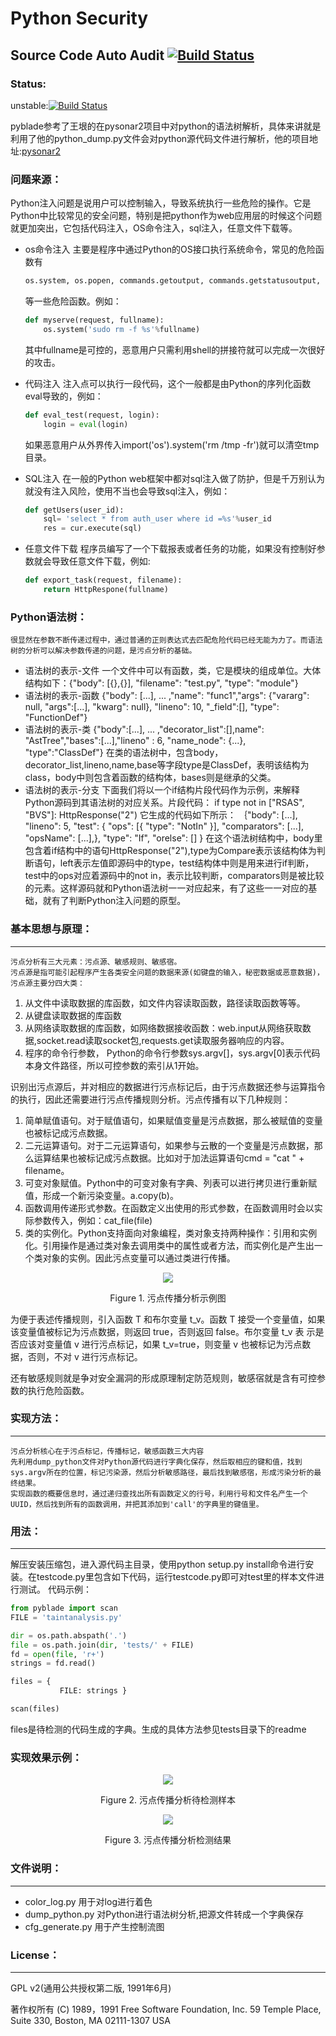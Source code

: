  Python Security
============
 Source Code Auto Audit  [![Build Status](https://travis-ci.org/younggege/pyblade.svg?branch=master)](https://travis-ci.org/younggege/pyblade)
------------------
### Status:

 unstable:[![Build Status](https://travis-ci.org/younggege/pyblade.svg?branch=github_unstable)](https://travis-ci.org/younggege/pyblade)
 
 pyblade参考了王垠的在pysonar2项目中对python的语法树解析，具体来讲就是利用了他的python_dump.py文件会对python源代码文件进行解析，他的项目地址:[pysonar2](https://github.com/yinwang0/pysonar2)

### 问题来源：
Python注入问题是说用户可以控制输入，导致系统执行一些危险的操作。它是Python中比较常见的安全问题，特别是把python作为web应用层的时候这个问题就更加突出，它包括代码注入，OS命令注入，sql注入，任意文件下载等。

* os命令注入
    主要是程序中通过Python的OS接口执行系统命令，常见的危险函数有
    ```python
    os.system, os.popen, commands.getoutput, commands.getstatusoutput, subprocess
    ```
    等一些危险函数。例如：
    ```python
    def myserve(request, fullname):
        os.system('sudo rm -f %s'%fullname)
    ```
    其中fullname是可控的，恶意用户只需利用shell的拼接符就可以完成一次很好的攻击。
    
* 代码注入
    注入点可以执行一段代码，这个一般都是由Python的序列化函数eval导致的，例如：
    ```python
    def eval_test(request, login):
        login = eval(login)
    ```    
    如果恶意用户从外界传入import('os').system('rm /tmp -fr')就可以清空tmp目录。
    
* SQL注入
   在一般的Python web框架中都对sql注入做了防护，但是千万别认为就没有注入风险，使用不当也会导致sql注入，例如：
   ```python
   def getUsers(user_id):
       sql= 'select * from auth_user where id =%s'%user_id
       res = cur.execute(sql)
   ```
   
* 任意文件下载
    程序员编写了一个下载报表或者任务的功能，如果没有控制好参数就会导致任意文件下载，例如:
    ```python
    def export_task(request, filename):
        return HttpRespone(fullname)
    ```
    
### Python语法树：
    很显然在参数不断传递过程中，通过普通的正则表达式去匹配危险代码已经无能为力了。而语法树的分析可以解决参数传递的问题，是污点分析的基础。
* 语法树的表示-文件
    一个文件中可以有函数，类，它是模块的组成单位。大体结构如下：{"body": [{},{}], "filename": "test.py", "type": "module"}
* 语法树的表示-函数
    {"body": [...], ... ,"name": "func1","args": {"vararg": null, "args":[...], "kwarg": null}, "lineno": 10, "_field":[], "type": "FunctionDef"}
* 语法树的表示-类
    {"body":[...], ... ,"decorator_list":[],name": "AstTree","bases":[...],"lineno" : 6, "name_node": {...}, "type":"ClassDef"}
    在类的语法树中，包含body，decorator_list,lineno,name,base等字段type是ClassDef，表明该结构为class，body中则包含着函数的结构体，bases则是继承的父类。
* 语法树的表示-分支
    下面我们将以一个if结构片段代码作为示例，来解释Python源码到其语法树的对应关系。片段代码： 
    if type not in ["RSAS", "BVS"]:
        HttpResponse("2")
    它生成的代码如下所示：
    ｛"body": [...], "lineno": 5,  "test": { "ops": [{ "type": "NotIn" }], "comparators": [...], "opsName": [...],}, "type": "If", "orelse": [] }
    在这个语法树结构中，body里包含着if结构中的语句HttpResponse("2"),type为Compare表示该结构体为判断语句，left表示左值即源码中的type，test结构体中则是用来进行if判断，
    test中的ops对应着源码中的not in，表示比较判断，comparators则是被比较的元素。这样源码就和Python语法树一一对应起来，有了这些一一对应的基础，就有了判断Python注入问题的原型。
    
### 基本思想与原理：
-----
    污点分析有三大元素：污点源、敏感规则、敏感宿。
    污点源是指可能引起程序产生各类安全问题的数据来源(如键盘的输入，秘密数据或恶意数据)，污点源主要分四大类：
1. 从文件中读取数据的库函数，如文件内容读取函数，路径读取函数等等。
2. 从键盘读取数据的库函数
3. 从网络读取数据的库函数，如网络数据接收函数：web.input从网络获取数据,socket.read读取socket包,requests.get读取服务器响应的内容。
4. 程序的命令行参数， Python的命令行参数sys.argv[]，sys.argv[0]表示代码本身文件路径，所以可控参数的索引从1开始。
    
识别出污点源后，并对相应的数据进行污点标记后，由于污点数据还参与运算指令的执行，因此还需要进行污点传播规则分析。污点传播有以下几种规则：
    
1. 简单赋值语句。对于赋值语句，如果赋值变量是污点数据，那么被赋值的变量也被标记成污点数据。
2. 二元运算语句。对于二元运算语句，如果参与云散的一个变量是污点数据，那么运算结果也被标记成污点数据。比如对于加法运算语句cmd = "cat " + filename。
3. 可变对象赋值。Python中的可变对象有字典、列表可以进行拷贝进行重新赋值，形成一个新污染变量。a.copy(b)。
3. 函数调用传递形式参数。在函数定义出使用的形式参数，在函数调用时会以实际参数传入，例如：cat_file(file)
4. 类的实例化。Python支持面向对象编程，类对象支持两种操作：引用和实例化。引用操作是通过类对象去调用类中的属性或者方法，而实例化是产生出一个类对象的实例。因此污点变量可以通过类进行传播。

<div align="center">
<img src="https://raw.githubusercontent.com/younggege/photos/77065cc752f4055b79d9eedb2a149b0a5428cf0c/taint.png" />

Figure 1. 污点传播分析示例图
 </div>
  
   为便于表述传播规则，引入函数 T 和布尔变量 t_v。函数 T 接受一个变量值，如果该变量值被标记为污点数据，则返回 true，否则返回 false。布尔变量 t_v 表
示是否应该对变量值 v 进行污点标记，如果 t_v=true，则变量 v 也被标记为污点数据，否则，不对 v 进行污点标记。 

   还有敏感规则就是争对安全漏洞的形成原理制定防范规则，敏感宿就是含有可控参数的执行危险函数。

    
### 实现方法：
------------------
    污点分析核心在于污点标记，传播标记，敏感函数三大内容
    先利用dump_python文件对Python源代码进行字典化保存，然后取相应的键和值，找到sys.argv所在的位置，标记污染源，然后分析敏感路径，最后找到敏感宿，形成污染分析的最终结果。
    实现函数的概要信息时，通过递归查找出所有函数定义的行号，利用行号和文件名产生一个UUID，然后找到所有的函数调用，并把其添加到'call'的字典里的键值里。


### 用法：
------------------
解压安装压缩包，进入源代码主目录，使用python setup.py install命令进行安装。在testcode.py里包含如下代码，运行testcode.py即可对test里的样本文件进行测试。
代码示例：
```python
from pyblade import scan
FILE = 'taintanalysis.py'

dir = os.path.abspath('.')
file = os.path.join(dir, 'tests/' + FILE)
fd = open(file, 'r+')
strings = fd.read()

files = {
           FILE: strings }

scan(files)

```
files是待检测的代码生成的字典。生成的具体方法参见tests目录下的readme

### 实现效果示例：

<div align="center">
<img src="https://raw.githubusercontent.com/younggege/photos/master/testfile.png" />

Figure 2. 污点传播分析待检测样本
 </div>


<div align="center">
<img src="https://raw.githubusercontent.com/younggege/photos/master/result.png" />

Figure 3. 污点传播分析检测结果
 </div>


### 文件说明：
-----
* color_log.py 用于对log进行着色
* dump_python.py 对Python进行语法树分析,把源文件转成一个字典保存
* cfg_generate.py 用于产生控制流图


### License：
-----
GPL v2(通用公共授权第二版, 1991年6月)

著作权所有 (C) 1989，1991 Free Software Foundation, Inc.
59 Temple Place, Suite 330, Boston, MA 02111-1307 USA

